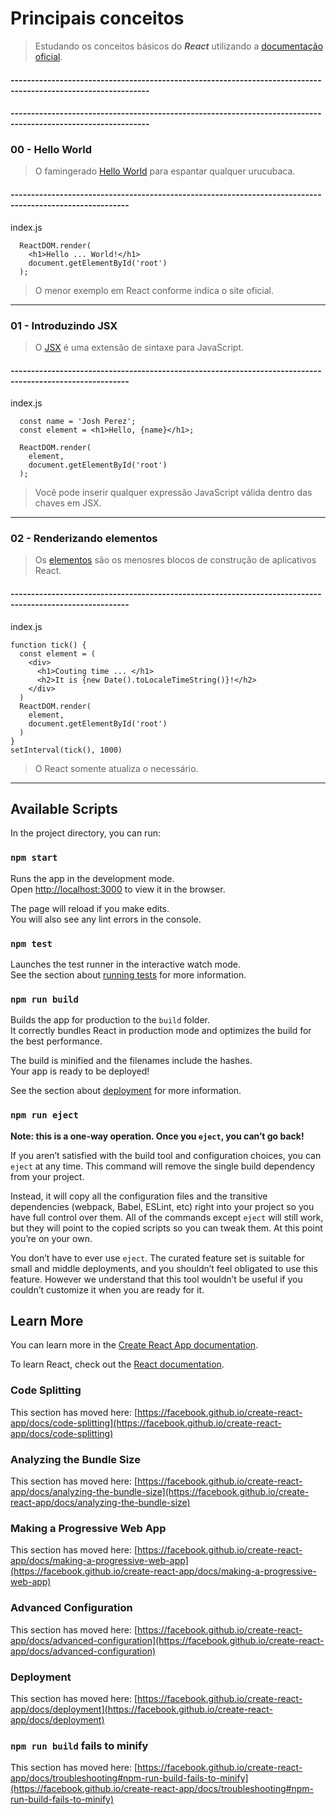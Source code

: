 # Principais conceitos

>Estudando os conceitos básicos do *__React__* utilizando a [documentação oficial](https://pt-br.reactjs.org/docs/hello-world.html).

#### --------------------------------------------------------------------------------------------------------------
#### --------------------------------------------------------------------------------------------------------------
### 00 - Hello World

> O famingerado [Hello World](https://pt-br.reactjs.org/docs/hello-world.html) para espantar qualquer urucubaca. 

#### ---------------------------------------------------------------------------------------------------------
index.js

```
  ReactDOM.render(    
    <h1>Hello ... World!</h1>
    document.getElementById('root')
  );

```

> O menor exemplo em React conforme indica o site oficial.

***
### 01 - Introduzindo JSX

> O [JSX](https://pt-br.reactjs.org/docs/introducing-jsx.html) é uma extensão de sintaxe para JavaScript. 

#### ---------------------------------------------------------------------------------------------------------

index.js

```
  const name = 'Josh Perez';
  const element = <h1>Hello, {name}</h1>;

  ReactDOM.render(
    element,
    document.getElementById('root')
  );
```
> Você pode inserir qualquer expressão JavaScript válida dentro das chaves em JSX.
***

### 02 - Renderizando elementos

> Os [elementos](https://pt-br.reactjs.org/docs/rendering-elements.html) são os menosres blocos de construção de aplicativos React.

#### ---------------------------------------------------------------------------------------------------------

index.js

```
function tick() {  
  const element = (
    <div>
      <h1>Couting time ... </h1>
      <h2>It is {new Date().toLocaleTimeString()}!</h2>
    </div>
  )
  ReactDOM.render(
    element,
    document.getElementById('root')
  )
}
setInterval(tick(), 1000)
```
> O React somente atualiza o necessário.
***

## Available Scripts

In the project directory, you can run:

### `npm start`

Runs the app in the development mode.\
Open [http://localhost:3000](http://localhost:3000) to view it in the browser.

The page will reload if you make edits.\
You will also see any lint errors in the console.

### `npm test`

Launches the test runner in the interactive watch mode.\
See the section about [running tests](https://facebook.github.io/create-react-app/docs/running-tests) for more information.

### `npm run build`

Builds the app for production to the `build` folder.\
It correctly bundles React in production mode and optimizes the build for the best performance.

The build is minified and the filenames include the hashes.\
Your app is ready to be deployed!

See the section about [deployment](https://facebook.github.io/create-react-app/docs/deployment) for more information.

### `npm run eject`

**Note: this is a one-way operation. Once you `eject`, you can’t go back!**

If you aren’t satisfied with the build tool and configuration choices, you can `eject` at any time. This command will remove the single build dependency from your project.

Instead, it will copy all the configuration files and the transitive dependencies (webpack, Babel, ESLint, etc) right into your project so you have full control over them. All of the commands except `eject` will still work, but they will point to the copied scripts so you can tweak them. At this point you’re on your own.

You don’t have to ever use `eject`. The curated feature set is suitable for small and middle deployments, and you shouldn’t feel obligated to use this feature. However we understand that this tool wouldn’t be useful if you couldn’t customize it when you are ready for it.

## Learn More

You can learn more in the [Create React App documentation](https://facebook.github.io/create-react-app/docs/getting-started).

To learn React, check out the [React documentation](https://reactjs.org/).

### Code Splitting

This section has moved here: [https://facebook.github.io/create-react-app/docs/code-splitting](https://facebook.github.io/create-react-app/docs/code-splitting)

### Analyzing the Bundle Size

This section has moved here: [https://facebook.github.io/create-react-app/docs/analyzing-the-bundle-size](https://facebook.github.io/create-react-app/docs/analyzing-the-bundle-size)

### Making a Progressive Web App

This section has moved here: [https://facebook.github.io/create-react-app/docs/making-a-progressive-web-app](https://facebook.github.io/create-react-app/docs/making-a-progressive-web-app)

### Advanced Configuration

This section has moved here: [https://facebook.github.io/create-react-app/docs/advanced-configuration](https://facebook.github.io/create-react-app/docs/advanced-configuration)

### Deployment

This section has moved here: [https://facebook.github.io/create-react-app/docs/deployment](https://facebook.github.io/create-react-app/docs/deployment)

### `npm run build` fails to minify

This section has moved here: [https://facebook.github.io/create-react-app/docs/troubleshooting#npm-run-build-fails-to-minify](https://facebook.github.io/create-react-app/docs/troubleshooting#npm-run-build-fails-to-minify)
